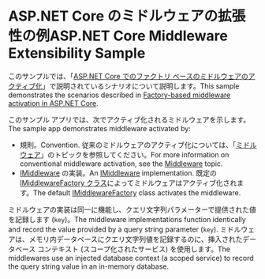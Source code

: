# <a name="aspnet-core-middleware-extensibility-sample"></a><span data-ttu-id="3a593-101">ASP.NET Core のミドルウェアの拡張性の例</span><span class="sxs-lookup"><span data-stu-id="3a593-101">ASP.NET Core Middleware Extensibility Sample</span></span>

<span data-ttu-id="3a593-102">このサンプルでは、「[ASP.NET Core でのファクトリ ベースのミドルウェアのアクティブ化](https://docs.microsoft.com/aspnet/core/fundamentals/middleware/middleware-extensibility)」で説明されているシナリオについて説明します。</span><span class="sxs-lookup"><span data-stu-id="3a593-102">This sample demonstrates the scenarios described in [Factory-based middleware activation in ASP.NET Core](https://docs.microsoft.com/aspnet/core/fundamentals/middleware/middleware-extensibility).</span></span>

<span data-ttu-id="3a593-103">このサンプル アプリでは、次でアクティブ化されるミドルウェアを示します。</span><span class="sxs-lookup"><span data-stu-id="3a593-103">The sample app demonstrates middleware activated by:</span></span>

* <span data-ttu-id="3a593-104">規則。</span><span class="sxs-lookup"><span data-stu-id="3a593-104">Convention.</span></span> <span data-ttu-id="3a593-105">従来のミドルウェアのアクティブ化については、「[ミドルウェア](https://docs.microsoft.com/aspnet/core/fundamentals/middleware/)」のトピックを参照してください。</span><span class="sxs-lookup"><span data-stu-id="3a593-105">For more information on conventional middleware activation, see the [Middleware](https://docs.microsoft.com/aspnet/core/fundamentals/middleware/) topic.</span></span>
* <span data-ttu-id="3a593-106">[IMiddleware](https://docs.microsoft.com/dotnet/api/microsoft.aspnetcore.http.imiddleware) の実装。</span><span class="sxs-lookup"><span data-stu-id="3a593-106">An [IMiddleware](https://docs.microsoft.com/dotnet/api/microsoft.aspnetcore.http.imiddleware) implementation.</span></span> <span data-ttu-id="3a593-107">既定の [IMiddlewareFactory クラス](https://docs.microsoft.com/dotnet/api/microsoft.aspnetcore.http.imiddlewarefactory)によってミドルウェアはアクティブ化されます。</span><span class="sxs-lookup"><span data-stu-id="3a593-107">The default [IMiddlewareFactory](https://docs.microsoft.com/dotnet/api/microsoft.aspnetcore.http.imiddlewarefactory) class activates the middleware.</span></span>

<span data-ttu-id="3a593-108">ミドルウェアの実装は同一に機能し、クエリ文字列パラメーターで提供された値を記録します (`key`)。</span><span class="sxs-lookup"><span data-stu-id="3a593-108">The middleware implementations function identically and record the value provided by a query string parameter (`key`).</span></span> <span data-ttu-id="3a593-109">ミドルウェアは、メモリ内データベースにクエリ文字列値を記録するのに、挿入されたデータベース コンテキスト (スコープ化されたサービス) を使用します。</span><span class="sxs-lookup"><span data-stu-id="3a593-109">The middlewares use an injected database context (a scoped service) to record the query string value in an in-memory database.</span></span>
